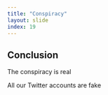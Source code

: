 ```yaml
---
title: "Conspiracy"
layout: slide
index: 19
---
```


<section>
    <h1>Conclusion</h1>
    <p>The conspiracy is real</p>
    <p>All our Twitter accounts are fake</p>
</section>
